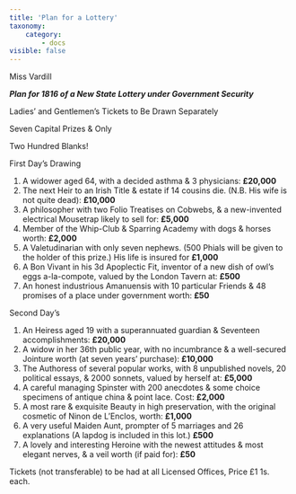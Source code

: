 ```yaml
---
title: 'Plan for a Lottery'
taxonomy:
    category:
        - docs
visible: false
---
```


<div class="author">Miss Vardill</div>

***Plan for 1816 of a New State Lottery under Government Security***  

Ladies’ and Gentlemen’s Tickets to Be Drawn Separately  

Seven Capital Prizes & Only  

Two Hundred Blanks!

First Day’s Drawing

1. A widower aged 64, with a decided asthma & 3 physicians: **£20,000**
2. The next Heir to an Irish Title & estate if 14 cousins die. (N.B. His wife is not quite dead): **£10,000**
3. A philosopher with two Folio Treatises on Cobwebs, & a new-invented electrical Mousetrap likely to sell for: **£5,000**
4. Member of the Whip-Club & Sparring Academy with dogs & horses worth: **£2,000**
5. A Valetudinarian with only seven nephews. (500 Phials will be given to the holder of this prize.) His life is insured for **£1,000** 
6. A Bon Vivant in his 3d Apoplectic Fit, inventor of a new dish of owl’s eggs a-la-compote, valued by the London Tavern at: **£500**
7. An honest industrious Amanuensis with 10 particular Friends & 48 promises of a place under government worth: **£50**

Second Day’s

1. An Heiress aged 19 with a superannuated guardian & Seventeen accomplishments: **£20,000**
2. A widow in her 36th public year, with no incumbrance & a well-secured Jointure worth (at seven years’ purchase): **£10,000**
3. The Authoress of several popular works, with 8 unpublished novels, 20 political essays, & 2000 sonnets, valued by herself at: **£5,000**
4. A careful managing Spinster with 200 anecdotes & some choice specimens of antique china & point lace. Cost: **£2,000**
5. A most rare & exquisite Beauty in high preservation, with the original cosmetic of Ninon de L’Enclos, worth: **£1,000**  
6. A very useful Maiden Aunt, prompter of 5 marriages and 26 explanations (A lapdog is included in this lot.) **£500**
7. A lovely and interesting Heroine with the newest attitudes & most elegant nerves, & a veil worth (if paid for): **£50**

Tickets (not transferable) to be had at all Licensed Offices, Price £1 1s. each.

